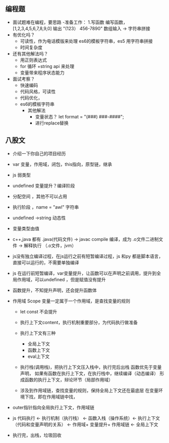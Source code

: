 ## 编程题
  - 面试题难在编程，要思路
  -准备工作：
    1.写函数 编写函数，[1,2,3,4,5,6,7,8,9,0] 输出 "(123） 456-7890"
    数组输入 -> 字符串拼接
  - 有优化吗？
    - 可读性，作为电话模版来处理 es6的模板字符串，es5 用字符串拼接
    - 时间复杂度
  - 还有其他解法吗？
    - 用正则表达式
    - for 循环 +string api 来处理
    - 变量带来程序状态能力
  - 面试考察？
    - 快速编码
    - 代码风格，可读性
    - 代码优化，
    - es6的模板字符串
      - 其他解法
        - 变量状态？
          let format = "(###) ###-####";
        - 进行replace替换


## 八股文
  - 介绍一下你自己的项目经历
  - var 变量，作用域，闭包，this指向，原型链，继承
  - js 弱类型 
  - undefined 变量提升？编译阶段
  - 分配空间 ，其他不可以占用
  - 执行阶段 ，name = "awl" 字符串
  - undefined ->string 动态性
  - 变量类型由值
  - c++,java 都有 .java(代码文件) -> javac compile 编译，成为 .o文件二进制文件  -> 解释执行 （.o文件，jvm）
- js没有独立编译过程，在js运行之前有短暂编译过程，js 和py 都是脚本语言，直接可以运行的，不需要单独编译

- js 在运行前短暂编译，var变量提升，让函数可以在声明之前调用，提升到全局作用域，可以undefined ，但是赋值没有提升

- 函数提升，不知提升声明，还会提升函数体

- 作用域 Scope
  变量一定属于一个作用域，是查找变量的规则
  - let const 不会提升


  - 执行上下文content，执行机制重要部分，为代码执行做准备
  - 执行上下文有三种
    - 全局上下文
    - 函数上下文
    - eval上下文
  - 执行栈(调用栈)，把执行上下文压入栈中，执行完后出栈
    函数优先于变量声明，
    如果有函数在执行上下文，在执行栈中，继续编译（动态编译）
    形成函数的执行上下文，辩论环节（局部作用域）
  - 涉及到作用域链，查找变量的规则，保持全局上下文还在最底层
  在变量环境下找，即在作用域链中找，

- outer指针指向全局执行上下文，作用域链
- js 代码执行 <- 执行机制（执行栈） <- 函数入栈（操作系统）<- 执行上下文（代码和变量声明的关系） <- 作用域+ 变量提升+ 作用域链  <- 全局上下文

- 执行完，出栈，垃圾回收